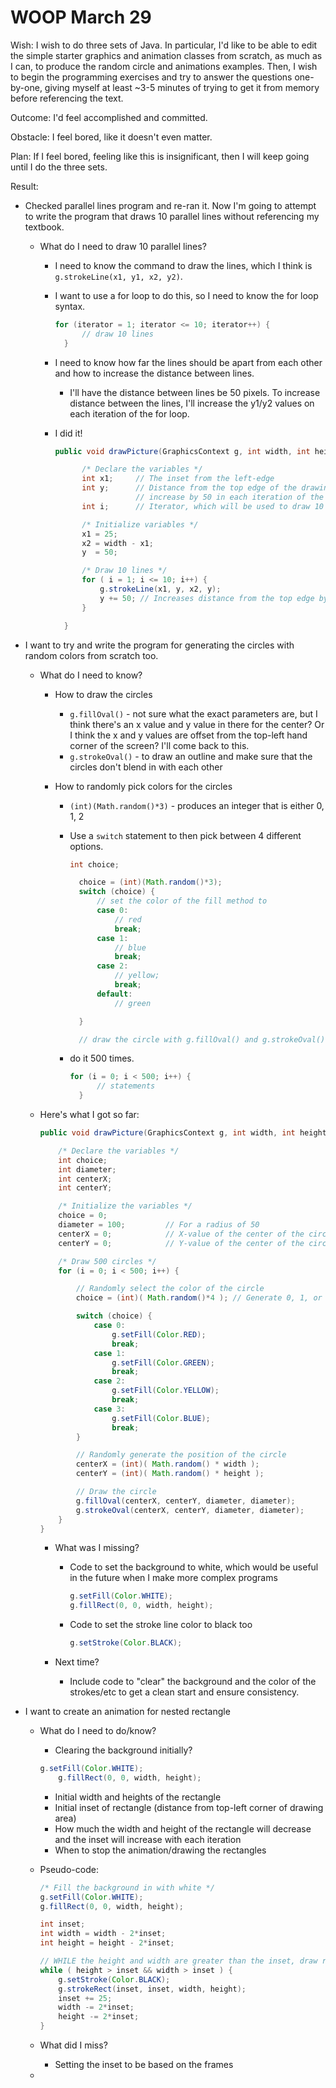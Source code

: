# WOOP March 29

Wish: I wish to do three sets of Java. In particular, I'd like to be able to edit the simple starter graphics and animation classes from scratch, as much as I can, to produce the random circle and animations examples. Then, I wish to begin the programming exercises and try to answer the questions one-by-one, giving myself at least ~3-5 minutes of trying to get it from memory before referencing the text.

Outcome: I'd feel accomplished and committed.

Obstacle: I feel bored, like it doesn't even matter.

Plan: If I feel bored, feeling like this is insignificant, then I will keep going until I do the three sets.

Result:

- Checked parallel lines program and re-ran it. Now I'm going to attempt to write the program that draws 10 parallel lines without referencing my textbook.

  - What do I need to draw 10 parallel lines?

    - I need to know the command to draw the lines, which I think is `g.strokeLine(x1, y1, x2, y2)`.

    - I want to use a for loop to do this, so I need to know the for loop syntax.

      ```java
      for (iterator = 1; iterator <= 10; iterator++) {
            // draw 10 lines
        }
      ```

    - I need to know how far the lines should be apart from each other and how to increase the distance between lines.

      - I'll have the distance between lines be 50 pixels. To increase distance between the lines, I'll increase the y1/y2 values on each iteration of the for loop.

    - I did it!

      ```java
      public void drawPicture(GraphicsContext g, int width, int height) {

            /* Declare the variables */ 
            int x1;     // The inset from the left-edge 
            int y;      // Distance from the top edge of the drawing area, will 
                        // increase by 50 in each iteration of the for loop 
            int i;      // Iterator, which will be used to draw 10 lines 

            /* Initialize variables */ 
            x1 = 25; 
            x2 = width - x1; 
            y  = 50;

            /* Draw 10 lines */ 
            for ( i = 1; i <= 10; i++) {
                g.strokeLine(x1, y, x2, y); 
                y += 50; // Increases distance from the top edge by 50 px. 
            }

        }
      ```

- I want to try and write the program for generating the circles with random colors from scratch too.

  - What do I need to know?

    - How to draw the circles

      - `g.fillOval()` - not sure what the exact parameters are, but I think there's an x value and y value in there for the center? Or I think the x and y values are offset from the top-left hand corner of the screen? I'll come back to this.
      - `g.strokeOval()` - to draw an outline and make sure that the circles don't blend in with each other

    - How to randomly pick colors for the circles

      - `(int)(Math.random()*3)` - produces an integer that is either 0, 1, 2
      - Use a `switch` statement to then pick between 4 different options.

        ```java
        int choice;

          choice = (int)(Math.random()*3); 
          switch (choice) {
              // set the color of the fill method to 
              case 0: 
                  // red
                  break; 
              case 1:
                  // blue
                  break;
              case 2: 
                  // yellow;
                  break;
              default: 
                  // green

          }

          // draw the circle with g.fillOval() and g.strokeOval()
        ```

      - do it 500 times.

        ```java
        for (i = 0; i < 500; i++) {
              // statements
          }
        ```

  - Here's what I got so far:

    ```java
    public void drawPicture(GraphicsContext g, int width, int height) {

        /* Declare the variables */ 
        int choice;
        int diameter;
        int centerX;
        int centerY;

        /* Initialize the variables */ 
        choice = 0; 
        diameter = 100;         // For a radius of 50
        centerX = 0;            // X-value of the center of the circle
        centerY = 0;            // Y-value of the center of the circle

        /* Draw 500 circles */ 
        for (i = 0; i < 500; i++) {

            // Randomly select the color of the circle 
            choice = (int)( Math.random()*4 ); // Generate 0, 1, or 2, or 3

            switch (choice) {
                case 0: 
                    g.setFill(Color.RED); 
                    break;
                case 1: 
                    g.setFill(Color.GREEN); 
                    break; 
                case 2: 
                    g.setFill(Color.YELLOW);
                    break; 
                case 3: 
                    g.setFill(Color.BLUE);
                    break;
            }

            // Randomly generate the position of the circle 
            centerX = (int)( Math.random() * width ); 
            centerY = (int)( Math.random() * height ); 

            // Draw the circle 
            g.fillOval(centerX, centerY, diameter, diameter); 
            g.strokeOval(centerX, centerY, diameter, diameter); 
        }
    }
    ```

    - What was I missing?

      - Code to set the background to white, which would be useful in the future when I make more complex programs

        ```java
        g.setFill(Color.WHITE); 
        g.fillRect(0, 0, width, height);
        ```

      - Code to set the stroke line color to black too

        ```java
        g.setStroke(Color.BLACK);
        ```

    - Next time?

      - Include code to "clear" the background and the color of the strokes/etc to get a clean start and ensure consistency.

- I want to create an animation for nested rectangle

    - What do I need to do/know? 

        - Clearing the background initially? 

        ```java
        g.setFill(Color.WHITE); 
            g.fillRect(0, 0, width, height);
        ```

        - Initial width and heights of the rectangle 
        - Initial inset of rectangle (distance from top-left corner of drawing area) 
        - How much the width and height of the rectangle will decrease and the inset will increase with each iteration 
        - When to stop the animation/drawing the rectangles 

    - Pseudo-code:

        ```Java
        /* Fill the background in with white */ 
        g.setFill(Color.WHITE); 
        g.fillRect(0, 0, width, height); 

        int inset; 
        int width = width - 2*inset; 
        int height = height - 2*inset; 

        // WHILE the height and width are greater than the inset, draw rectangles that are smaller than the ones that came prior
        while ( height > inset && width > inset ) {
            g.setStroke(Color.BLACK);
            g.strokeRect(inset, inset, width, height); 
            inset += 25; 
            width -= 2*inset; 
            height -= 2*inset; 
        }

        ```
    - What did I miss? 
        - Setting the inset to be based on the frames 
        
    - 


